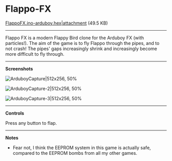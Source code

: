 # Flappo-FX

[FlappoFX.ino-arduboy.hex|attachment](upload://4k5jcOcsCk78q5jcugZhXRyRjXa.hex) (49.5 KB)

---

Flappo FX is a modern Flappy Bird clone for the Arduboy FX (with particles!). The aim of the game is to fly Flappo through the pipes, and to not crash! The pipes' gaps increasingly shrink and increasingly become more difficult to fly through.

---

**Screenshots**

![ArduboyCapture|512x256, 50%](upload://jsdSvKArSdWriF7mDidjrGXO9f8.png)

![ArduboyCapture-2|512x256, 50%](upload://t0KcmMhBOvEZDkQtL8DAMJRPEb6.png)

![ArduboyCapture-3|512x256, 50%](upload://nTpiVs3UKE9OmjoPk8FahZdU9Jy.png)

---

**Controls**

Press any button to flap.

---

**Notes**

- Fear not, I think the EEPROM system in this game is actually safe, compared to the EEPROM bombs from all my other games.
